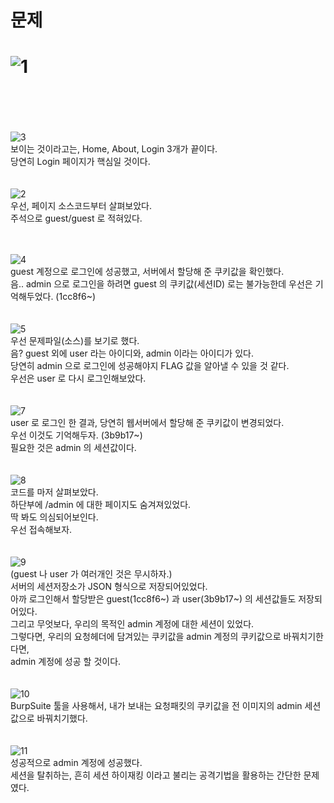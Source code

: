 문제
==
![1](https://user-images.githubusercontent.com/73854324/157713782-896f71c2-0054-4e91-b281-85e39032c1fc.png)
<br><br>
==
<br><br>
![3](https://user-images.githubusercontent.com/73854324/157713795-9c93ec7a-0646-4f81-a8a5-bba6b9d407d3.png)<br>
보이는 것이라고는, Home, About, Login 3개가 끝이다.   
당연히 Login 페이지가 핵심일 것이다.    
<br><br>
![2](https://user-images.githubusercontent.com/73854324/157713791-e0b43a73-0cc4-4ec4-9a8d-206a0b766753.png)<br>
우선, 페이지 소스코드부터 살펴보았다.   
주석으로 guest/guest 로 적혀있다.   
<br><br>

![4](https://user-images.githubusercontent.com/73854324/157713797-71728516-0159-4438-b280-0513815c0cfa.png)<br>
guest 계정으로 로그인에 성공했고, 서버에서 할당해 준 쿠키값을 확인했다.   
음.. admin 으로 로그인을 하려면 guest 의 쿠키값(세션ID) 로는 불가능한데 우선은 기억해두었다. (1cc8f6~)   
<br><br>
![5](https://user-images.githubusercontent.com/73854324/157713800-996a5cad-7949-45c0-903f-f9fdaa651e29.png)<br>
우선 문제파일(소스)를 보기로 했다.   
음? guest 외에 user 라는 아이디와, admin 이라는 아이디가 있다.   
당연히 admin 으로 로그인에 성공해야지 FLAG 값을 알아낼 수 있을 것 같다.   
우선은 user 로 다시 로그인해보았다.   
<br><br>
![7](https://user-images.githubusercontent.com/73854324/157713801-1458137e-4072-45d2-a551-3648ac5073cd.png)<br>
user 로 로그인 한 결과, 당연히 웹서버에서 할당해 준 쿠키값이 변경되었다.   
우선 이것도 기억해두자. (3b9b17~)   
필요한 것은 admin 의 세션값이다.   
<br><br>
![8](https://user-images.githubusercontent.com/73854324/157713805-96ee5d85-c132-47d4-8ef6-819db5f98727.png)<br>
코드를 마저 살펴보았다.   
하단부에 /admin 에 대한 페이지도 숨겨져있었다.   
딱 봐도 의심되어보인다.   
우선 접속해보자.   
<br><br>
![9](https://user-images.githubusercontent.com/73854324/157713809-f4deb05b-9d56-4a15-9368-8f78585a77f0.png)<br>
(guest 나 user 가 여러개인 것은 무시하자.)   
서버의 세션저장소가 JSON 형식으로 저장되어있었다.   
아까 로그인해서 할당받은 guest(1cc8f6~) 과 user(3b9b17~) 의 세션값들도 저장되어있다.   
그리고 무엇보다, 우리의 목적인 admin 계정에 대한 세션이 있었다.   
그렇다면, 우리의 요청헤더에 담겨있는 쿠키값을 admin 계정의 쿠키값으로 바꿔치기한다면,   
admin 계정에 성공 할 것이다.   
<br><br>
![10](https://user-images.githubusercontent.com/73854324/157713812-da962ab8-32f9-4382-9b91-ce9a0b90053f.png)<br>
BurpSuite 툴을 사용해서, 내가 보내는 요청패킷의 쿠키값을 전 이미지의 admin 세션값으로 바꿔치기했다.   
<br><br>
![11](https://user-images.githubusercontent.com/73854324/157713821-66204e41-88c5-4175-a10e-6794203445e3.png)<br>
성공적으로 admin 계정에 성공했다.   
세션을 탈취하는, 흔히 세션 하이재킹 이라고 불리는 공격기법을 활용하는 간단한 문제였다.   
<br><br>